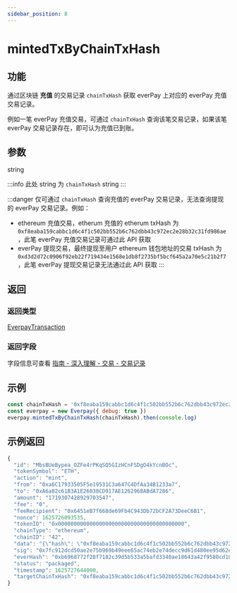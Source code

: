 ```yaml
---
sidebar_position: 8
---
```


# mintedTxByChainTxHash

## 功能
通过区块链 **充值** 的交易记录 `chainTxHash` 获取 everPay 上对应的 everPay 充值交易记录。

例如一笔 everPay 充值交易，可通过 `chainTxHash` 查询该笔交易记录，如果该笔 everPay 交易记录存在，即可认为充值已到账。

## 参数
string

:::info
此处 string 为 `chainTxHash` string
:::

:::danger
仅可通过 `chainTxHash` 查询充值的 everPay 交易记录，无法查询提现的 everPay 交易记录。例如：
* ethereum 充值交易，etherum 充值的 etherum txHash 为 `0xf8eaba159cabbc1d6c4f1c502bb552b6c762dbb43c972ec2e28b32c31fd986ae`，此笔 everPay 充值交易记录可通过此 API 获取
* everPay 提现交易，最终提现至用户 ethereum 钱包地址的交易 txHash 为 `0xd3d2d72c0906f92eb22f719434e1568e1db8f2735bf5bcf645a2a70e5c21b2f7`，此笔 everPay 提现交易记录无法通过此 API 获取
:::

## 返回
### 返回类型
[EverpayTransaction](../types#everpaytransaction)

### 返回字段
字段信息可查看 [指南 - 深入理解 - 交易 - 交易记录](../../../guide/dive/everpay-tx#交易记录)
## 示例

```js
const chainTxHash = '0xf8eaba159cabbc1d6c4f1c502bb552b6c762dbb43c972ec2e28b32c31fd986ae'
const everpay = new Everpay({ debug: true })
everpay.mintedTxByChainTxHash(chainTxHash).then(console.log)
```

## 示例返回
```js
{
  "id": "MbsBUeBypea_OZFe4rPKqSQ5GIzHCnFSDgO4kYcnBOc",
  "tokenSymbol": "ETH",
  "action": "mint",
  "from": "0xa6C17933505F5e19531C3a647C4DfAa34B1233a7",
  "to": "0xA6a82c61B3A1E26030CD917AE1262968ABdA7286",
  "amount": "1719307428929703547",
  "fee": "0",
  "feeRecipient": "0x6451eB7f668de69Fb4C943Db72bCF2A73DeeC6B1",
  "nonce": 1625726093535,
  "tokenID": "0x0000000000000000000000000000000000000000",
  "chainType": "ethereum",
  "chainID": "42",
  "data": "{\"hash\": \"0xf8eaba159cabbc1d6c4f1c502bb552b6c762dbb43c972ec2e28b32c31fd986ae\", \"nonce\": \"0x31\", \"blockHash\": \"0xaede2df39b4bd3a3fde772c13bad31abfa1075d1e3a12e7c0fd9ada23671ea8c\", \"blockNumber\": \"0x18c801d\", \"transactionIndex\": \"0x0\", \"from\": \"0xA6a82c61B3A1E26030CD917AE1262968ABdA7286\", \"to\": \"0xa7ae99C13d82dd32fc6445Ec09e38d197335F38a\", \"value\": \"0x17dc34ff510b8e7b\", \"gas\": \"0x587a\", \"gasPrice\": \"0x165a0bc00\", \"input\": \"0x\", \"r\": \"0xb56f5631cb0d00809c309abd58de5ef67e856b40fa13ae200650ed257eda0c5e\", \"s\": \"0x268dfb599d8396cc0a30fb6e8b8c1ec709775f3468da31195cfa95f9e1b3908d\", \"v\": \"0x77\"}",
  "sig": "0x7fc912dcd50ae2e75b969b49eee65ac74eb2e74decc9d61d480ee95d62edf264654a17a8721d3615b7f8749f8a31171926a82a14bba37de7c9d23af4564c27621b",
  "everHash": "0xb6968772f28f7182c39d5b533a5bafd3340ae18643a42f9580cd18c8af51cd4b",
  "status": "packaged",
  "timestamp": 1625727644000,
  "targetChainTxHash": "0xf8eaba159cabbc1d6c4f1c502bb552b6c762dbb43c972ec2e28b32c31fd986ae"
}
```